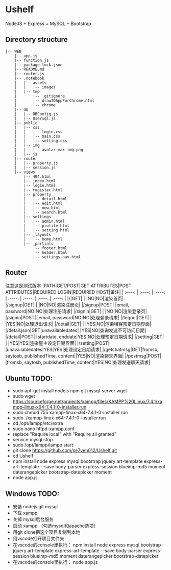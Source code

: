 # Ushelf
NodeJS + Express + MySQL + Bootstrap

## Directory structure
```
|-- WEB
    |-- app.js
    |-- function.js
    |-- package-lock.json
    |-- README.md
    |-- router.js
    |-- .notebook
    |   |-- assets
    |   |   |-- images
    |   |-- tmp
    |       |-- .gitignore
    |       |-- drawIOAppForChrome.html
    |       |-- chrome
    |-- db
    |   |-- DBConfig.js
    |   |-- Usersql.js
    |-- public
    |   |-- css
    |   |   |-- login.css
    |   |   |-- main.css
    |   |   |-- setting.css
    |   |-- img
    |   |   |-- avatar-max-img.png
    |   |-- js
    |-- router
    |   |-- property.js
    |   |-- session.js
    |-- views
        |-- 404.html
        |-- index.html
        |-- login.html
        |-- register.html
        |-- property
        |   |-- detail.html
        |   |-- edit.html
        |   |-- new.html
        |   |-- search.html
        |-- settings
        |   |-- admin.html
        |   |-- profile.html
        |   |-- setting.html
        |-- _layouts
        |   |-- home.html
        |-- _partials
            |-- footer.html
            |-- header.html
            |-- settings-nav.html
```

## Router
注意这是测试版本
|PATH|GET/POST|GET ATTRIBUTES|POST ATTRIBUTES|REQUIRED LOGIN|REQUIRED HOST|备注|
| :----: | :----: | :----: | :----: | :----: | :----: | :----: |
|/|GET| | |NO|NO|渲染首页| 			 	
|/signup|GET| | |NO|NO|渲染注册页|
|/signup|POST| |email, password|NO|NO|处理注册请求|
|/signin|GET| | |NO|NO|渲染登录页|
|/signin|POST| |email, password|NO|NO|处理登录请求|
|/logout|GET| | |YES|NO|处理退出请求|
|/detail|GET| | |YES|NO|渲染租客预定日期界面|
|/detail.json|GET|unavailabledates| |YES|NO|查询发送不可访问日期|
|/detail|POST| |startdate, enddate|YES|NO|处理预定日期请求|
|/setting|GET| | |YES|YES|渲染屋主设定日期界面|
|/setting|POST| |unavailabledates|YES|YES|处理设定日期请求|
|/getchatmsg|GET|fromsb, saytosb, publishedTime, content||YES|NO|渲染聊天界面|
|/postmsg|POST| |fromsb, saytosb, publishedTime, content|YES|NO|处理发送聊天请求|


## Ubuntu TODO:
- sudo apt-get install nodejs npm git mysql-server wget
- sudo wget https://sourceforge.net/projects/xampp/files/XAMPP%20Linux/7.4.1/xampp-linux-x64-7.4.1-0-installer.run
- sudo chmod 755 xampp-linux-x64-7.4.1-0-installer.run
- sudo ./xampp-linux-x64-7.4.1-0-installer.run
- cd /opt/lampp/etc/extra
- sudo nano httpd-xampp.conf
- replace "Require local" with "Require all granted"
- service mysql stop
- sudo /opt/lampp/lampp start
- git clone https://github.com/se7ven012/Ushelf.git
- cd Ushelf
- npm install node express mysql bootstrap jquery art-template express-art-template --save body-parser express-session blueimp-md5 moment daterangepicker bootstrap-datepicker moment
- node app.js

## Windows TODO:
- 安装 nodejs git mysql
- 下载 xampp
- 关掉 mysql后台服务
- 启动 xampp （勾选mysql和apache选项）
- 用git clone把这个项目复制到本地
- 用vscode打开项目文件夹
- 在vscode的console里执行： npm install node express mysql bootstrap jquery art-template express-art-template --save body-parser express-session blueimp-md5 moment daterangepicker bootstrap-datepicker
- 在vscode的console里执行： node app.js
